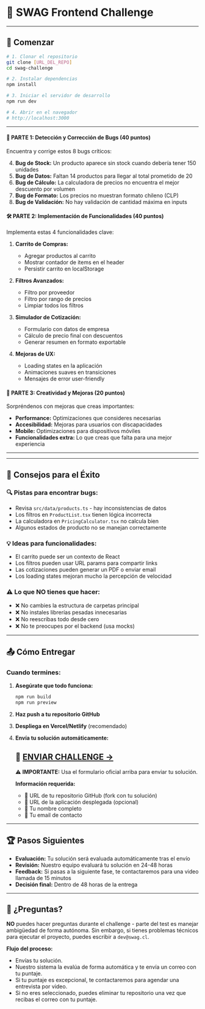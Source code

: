 # 🎯 SWAG Frontend Challenge

---

## 🚀 Comenzar

```bash
# 1. Clonar el repositorio
git clone [URL_DEL_REPO]
cd swag-challenge

# 2. Instalar dependencias
npm install

# 3. Iniciar el servidor de desarrollo
npm run dev

# 4. Abrir en el navegador
# http://localhost:3000
```

---

#### **🐛 PARTE 1: Detección y Corrección de Bugs (40 puntos)**

Encuentra y corrige estos 8 bugs críticos:

<!-- 1. **Bug de Búsqueda:** La búsqueda es case-sensitive y no encuentra productos -->
<!-- 2. **Bug de Ordenamiento:** Falta implementar ordenamiento por precio -->
<!-- 3. **Bug de Estado:** Productos "pending" se muestran como "disponibles" -->
4. **Bug de Stock:** Un producto aparece sin stock cuando debería tener 150 unidades
5. **Bug de Datos:** Faltan 14 productos para llegar al total prometido de 20
6. **Bug de Cálculo:** La calculadora de precios no encuentra el mejor descuento por volumen
7. **Bug de Formato:** Los precios no muestran formato chileno (CLP)
8. **Bug de Validación:** No hay validación de cantidad máxima en inputs

#### **🛠️ PARTE 2: Implementación de Funcionalidades (40 puntos)**

Implementa estas 4 funcionalidades clave:

1. **Carrito de Compras:**
   - Agregar productos al carrito
   - Mostrar contador de items en el header
   - Persistir carrito en localStorage

2. **Filtros Avanzados:**
   - Filtro por proveedor
   - Filtro por rango de precios
   - Limpiar todos los filtros

3. **Simulador de Cotización:**
   - Formulario con datos de empresa
   - Cálculo de precio final con descuentos
   - Generar resumen en formato exportable

4. **Mejoras de UX:**
   - Loading states en la aplicación
   - Animaciones suaves en transiciones
   - Mensajes de error user-friendly

#### **🎨 PARTE 3: Creatividad y Mejoras (20 puntos)**

Sorpréndenos con mejoras que creas importantes:

- **Performance:** Optimizaciones que consideres necesarias
- **Accesibilidad:** Mejoras para usuarios con discapacidades
- **Mobile:** Optimizaciones para dispositivos móviles
- **Funcionalidades extra:** Lo que creas que falta para una mejor experiencia

---
---

## 🎯 Consejos para el Éxito

### **🔍 Pistas para encontrar bugs:**
- Revisa `src/data/products.ts` - hay inconsistencias de datos
- Los filtros en `ProductList.tsx` tienen lógica incorrecta
- La calculadora en `PricingCalculator.tsx` no calcula bien
- Algunos estados de producto no se manejan correctamente

### **💡 Ideas para funcionalidades:**
- El carrito puede ser un contexto de React
- Los filtros pueden usar URL params para compartir links
- Las cotizaciones pueden generar un PDF o enviar email
- Los loading states mejoran mucho la percepción de velocidad

### **⚠️ Lo que NO tienes que hacer:**
- ❌ No cambies la estructura de carpetas principal
- ❌ No instales librerías pesadas innecesarias
- ❌ No reescribas todo desde cero
- ❌ No te preocupes por el backend (usa mocks)

---

## 📤 Cómo Entregar

### **Cuando termines:**

1. **Asegúrate que todo funciona:**
   ```bash
   npm run build
   npm run preview
   ```

2. **Haz push a tu repositorio GitHub**

3. **Despliega en Vercel/Netlify** (recomendado)

4. **Envía tu solución automáticamente:**

   ## 🎯 **[ENVIAR CHALLENGE →](https://swag-challenge-form.vercel.app)**

   ⚠️ **IMPORTANTE:** Usa el formulario oficial arriba para enviar tu solución.

   **Información requerida:**
   - 🔗 URL de tu repositorio GitHub (fork con tu solución)
   - 🚀 URL de la aplicación desplegada (opcional)
   - 👤 Tu nombre completo
   - 📧 Tu email de contacto

---

## 🏆 Pasos Siguientes

- **Evaluación:** Tu solución será evaluada automáticamente tras el envío
- **Revisión:** Nuestro equipo evaluará tu solución en 24-48 horas
- **Feedback:** Si pasas a la siguiente fase, te contactaremos para una video llamada de 15 minutos
- **Decisión final:** Dentro de 48 horas de la entrega

---

## 🤔 ¿Preguntas?

**NO** puedes hacer preguntas durante el challenge - parte del test es manejar ambigüedad de forma autónoma. Sin embargo, si tienes problemas técnicos para ejecutar el proyecto, puedes escribir a `dev@swag.cl`.


**Flujo del proceso:**
- Envías tu solución.
- Nuestro sistema la evalúa de forma automática y te envía un correo con tu puntaje.
- Si tu puntaje es excepcional, te contactaremos para agendar una entrevista por video.
- Si no eres seleccionado, puedes eliminar tu repositorio una vez que recibas el correo con tu puntaje.
